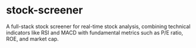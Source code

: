 # stock-screener
A full-stack stock screener for real-time stock analysis, combining technical indicators like RSI and MACD with fundamental metrics such as P/E ratio, ROE, and market cap.
